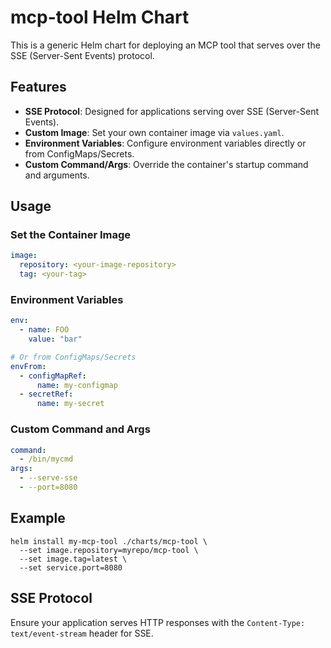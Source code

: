 # mcp-tool Helm Chart

This is a generic Helm chart for deploying an MCP tool that serves over the SSE (Server-Sent Events) protocol.

## Features
- **SSE Protocol**: Designed for applications serving over SSE (Server-Sent Events).
- **Custom Image**: Set your own container image via `values.yaml`.
- **Environment Variables**: Configure environment variables directly or from ConfigMaps/Secrets.
- **Custom Command/Args**: Override the container's startup command and arguments.

## Usage

### Set the Container Image
```yaml
image:
  repository: <your-image-repository>
  tag: <your-tag>
```

### Environment Variables
```yaml
env:
  - name: FOO
    value: "bar"

# Or from ConfigMaps/Secrets
envFrom:
  - configMapRef:
      name: my-configmap
  - secretRef:
      name: my-secret
```

### Custom Command and Args
```yaml
command:
  - /bin/mycmd
args:
  - --serve-sse
  - --port=8080
```

## Example
```shell
helm install my-mcp-tool ./charts/mcp-tool \
  --set image.repository=myrepo/mcp-tool \
  --set image.tag=latest \
  --set service.port=8080
```

## SSE Protocol
Ensure your application serves HTTP responses with the `Content-Type: text/event-stream` header for SSE. 
